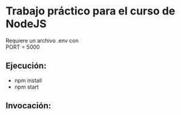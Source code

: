 <html>
<head>
</head>
<body>
<h1>Trabajo práctico para el curso de NodeJS</h1>
Requiere un archivo .env con <br/>
    PORT = 5000<br/>


<h2>Ejecución:</h2>
<ul>
    <li>npm install</li>
    <li>npm start</li>
</ul>


<h2>Invocación:</h2>
<div class="postman-run-button"
data-postman-action="collection/fork"
data-postman-var-1="23132364-fb4dd3d8-8ad6-485d-bdee-de57ba69b27f"
data-postman-collection-url="entityId=23132364-fb4dd3d8-8ad6-485d-bdee-de57ba69b27f&entityType=collection&workspaceId=94aecfd1-faa1-42d1-84f2-523812e89425"
data-postman-param="env%5BLOCALHOST%5D=W3sia2V5IjoiVVJMIiwidmFsdWUiOiJodHRwOi8vbG9jYWxob3N0OjUwMDAvIiwiZW5hYmxlZCI6dHJ1ZSwidHlwZSI6InRleHQifV0="></div>
<script type="text/javascript">
  (function (p,o,s,t,m,a,n) {
    !p[s] && (p[s] = function () { (p[t] || (p[t] = [])).push(arguments); });
    !o.getElementById(s+t) && o.getElementsByTagName("head")[0].appendChild((
      (n = o.createElement("script")),
      (n.id = s+t), (n.async = 1), (n.src = m), n
    ));
  }(window, document, "_pm", "PostmanRunObject", "https://run.pstmn.io/button.js"));
</script>

</body>
</html>